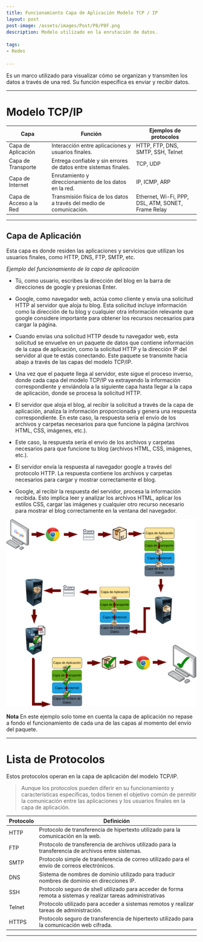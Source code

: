 ```yaml
---
title: Funcionamiento Capa de Aplicación Modelo TCP / IP
layout: post
post-image: /assets/images/Post/P8/P8F.png
description: Modelo utilizado en la enrutación de datos.

tags:
- Redes

---
```


Es un marco utilizado para visualizar cómo se organizan y transmiten los datos a través de una red.
Su función específica es enviar y recibir datos.

---

# Modelo TCP/IP


| Capa                | Función                                                         | Ejemplos de protocolos                                   |
|---------------------|------------------------------------------------------------------|---------------------------------------------------------|
| Capa de Aplicación  | Interacción entre aplicaciones y usuarios finales.               | HTTP, FTP, DNS, SMTP, SSH, Telnet                       |
| Capa de Transporte  | Entrega confiable y sin errores de datos entre sistemas finales. | TCP, UDP                                                |
| Capa de Internet    | Enrutamiento y direccionamiento de los datos en la red.          | IP, ICMP, ARP                                           |
| Capa de Acceso a la Red | Transmisión física de los datos a través del medio de comunicación. | Ethernet, Wi-Fi, PPP, DSL, ATM, SONET, Frame Relay     |


---

## Capa de Aplicación

Esta capa es donde residen las aplicaciones y servicios que utilizan los usuarios finales, como HTTP, DNS, FTP, SMTP, etc. 


_Ejemplo del funcionamiento de la capa de aplicación_

- Tú, como usuario, escribes la dirección del blog en la barra de direcciones de google y presionas Enter.

- Google, como navegador web, actúa como cliente y envía una solicitud HTTP al servidor que aloja tu blog. Esta solicitud incluye información como la dirección de tu blog y cualquier otra información relevante que google considere importante para obtener los recursos necesarios para cargar la página.

- Cuando envías una solicitud HTTP desde tu navegador web, esta solicitud se envuelve en un paquete de datos que contiene información de la capa de aplicación, como la solicitud HTTP y la dirección IP del servidor al que te estás conectando. Este paquete se transmite hacia abajo a través de las capas del modelo TCP/IP.

- Una vez que el paquete llega al servidor, este sigue el proceso inverso, donde cada capa del modelo TCP/IP va extrayendo la información correspondiente y enviándola a la siguiente capa hasta llegar a la capa de aplicación, donde se procesa la solicitud HTTP.

- El servidor que aloja el blog, al recibir la solicitud a través de la capa de aplicación, analiza la información proporcionada y genera una respuesta correspondiente. En este caso, la respuesta sería el envío de los archivos y carpetas necesarios para que funcione la página (archivos HTML, CSS, imágenes, etc.).

- Este caso, la respuesta sería el envío de los archivos y carpetas necesarios para que funcione tu blog (archivos HTML, CSS, imágenes, etc.).

- El servidor envía la respuesta al navegador google a través del protocolo HTTP. La respuesta contiene los archivos y carpetas necesarios para cargar y mostrar correctamente el blog.

- Google, al recibir la respuesta del servidor, procesa la información recibida. Esto implica leer y analizar los archivos HTML, aplicar los estilos CSS, cargar las imágenes y cualquier otro recurso necesario para mostrar el blog correctamente en la ventana del navegador.


![P8F](/assets/images/Post/P8/P8F.png)


**Nota** 
En este ejemplo solo tome en cuenta la capa de aplicación no repase a fondo el funcionamiento de cada una de las capas al momento del envío del paquete. 

---

# Lista de Protocolos

Estos protocolos operan en la capa de aplicación del modelo TCP/IP.

>Aunque los protocolos pueden diferir en su funcionamiento y características específicas, todos tienen el objetivo común de permitir la comunicación entre las aplicaciones y los usuarios finales en la capa de aplicación.


| Protocolo | Definición |
|-----------|------------|
| HTTP      | Protocolo de transferencia de hipertexto utilizado para la comunicación en la web. | 
| FTP       | Protocolo de transferencia de archivos utilizado para la transferencia de archivos entre sistemas. | 
| SMTP      | Protocolo simple de transferencia de correo utilizado para el envío de correos electrónicos. | 
| DNS       | Sistema de nombres de dominio utilizado para traducir nombres de dominio en direcciones IP. | 
| SSH       | Protocolo seguro de shell utilizado para acceder de forma remota a sistemas y realizar tareas administrativas | 
| Telnet    | Protocolo utilizado para acceder a sistemas remotos y realizar tareas de administración. | 
| HTTPS     | Protocolo seguro de transferencia de hipertexto utilizado para la comunicación web cifrada. | 


---



